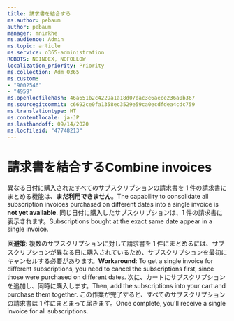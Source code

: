 ```yaml
---
title: 請求書を結合する
ms.author: pebaum
author: pebaum
manager: mnirkhe
ms.audience: Admin
ms.topic: article
ms.service: o365-administration
ROBOTS: NOINDEX, NOFOLLOW
localization_priority: Priority
ms.collection: Adm_O365
ms.custom:
- "9002546"
- "4959"
ms.openlocfilehash: 46a651b2c4229a1a18d07dac3e6aece236a0b367
ms.sourcegitcommit: c6692ce0fa1358ec3529e59ca0ecdfdea4cdc759
ms.translationtype: HT
ms.contentlocale: ja-JP
ms.lasthandoff: 09/14/2020
ms.locfileid: "47748213"
---
```

# <a name="combine-invoices"></a><span data-ttu-id="a9ebe-102">請求書を結合する</span><span class="sxs-lookup"><span data-stu-id="a9ebe-102">Combine invoices</span></span>

<span data-ttu-id="a9ebe-103">異なる日付に購入されたすべてのサブスクリプションの請求書を 1 件の請求書にまとめる機能は、**まだ利用できません**。</span><span class="sxs-lookup"><span data-stu-id="a9ebe-103">The capability to consolidate all subscription invoices purchased on different dates into a single invoice is **not yet available**.</span></span> <span data-ttu-id="a9ebe-104">同じ日付に購入したサブスクリプションは、1 件の請求書に表示されます。</span><span class="sxs-lookup"><span data-stu-id="a9ebe-104">Subscriptions bought at the exact same date appear in a single invoice.</span></span>

<span data-ttu-id="a9ebe-105">**回避策**: 複数のサブスクリプションに対して請求書を 1 件にまとめるには、サブスクリプションが異なる日に購入されているため、サブスクリプションを最初にキャンセルする必要があります。</span><span class="sxs-lookup"><span data-stu-id="a9ebe-105">**Workaround**: To get a single invoice for different subscriptions, you need to cancel the subscriptions first, since those were purchased on different dates.</span></span> <span data-ttu-id="a9ebe-106">次に、カートにサブスクリプションを追加し、同時に購入します。</span><span class="sxs-lookup"><span data-stu-id="a9ebe-106">Then, add the subscriptions into your cart and purchase them together.</span></span> <span data-ttu-id="a9ebe-107">この作業が完了すると、すべてのサブスクリプションの請求書は 1 件にまとまって届きます。</span><span class="sxs-lookup"><span data-stu-id="a9ebe-107">Once complete, you'll receive a single invoice for all subscriptions.</span></span>
